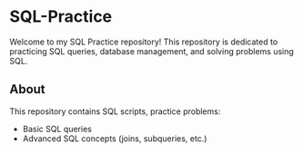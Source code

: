 # SQL-Practice


Welcome to my SQL Practice repository! This repository is dedicated to practicing SQL queries, database management, and solving problems using SQL.
## About

This repository contains SQL scripts, practice problems:
- Basic SQL queries
- Advanced SQL concepts (joins, subqueries, etc.)

